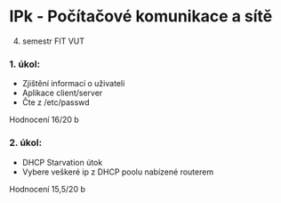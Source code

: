 # IPk - Počítačové komunikace a sítě
4. semestr FIT VUT

### 1. úkol:
* Zjištění informací o uživateli
* Aplikace client/server
* Čte z /etc/passwd

Hodnocení 16/20 b

### 2. úkol:
* DHCP Starvation útok 
* Vybere veškeré ip z DHCP poolu nabízené routerem

Hodnocení 15,5/20 b
